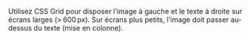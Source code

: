 Utilisez CSS Grid pour disposer l’image à gauche et le texte à droite sur écrans larges (> 600 px). Sur écrans plus petits, l’image doit passer au-dessus du texte (mise en colonne).
